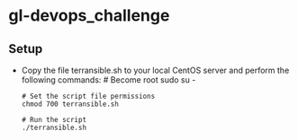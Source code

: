 # gl-devops_challenge
## Setup
- Copy the file terransible.sh to your local CentOS server and perform the following commands:
      # Become root
      sudo su -

      # Set the script file permissions
      chmod 700 terransible.sh

      # Run the script
      ./terransible.sh
